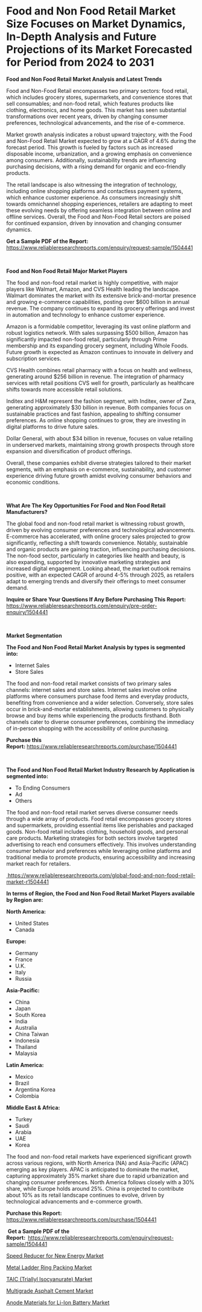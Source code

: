 <p><h1>Food and Non Food Retail Market Size Focuses on Market Dynamics, In-Depth Analysis and Future Projections of its Market Forecasted for Period from 2024 to 2031</h1></p><p><strong>Food and Non Food Retail Market Analysis and Latest Trends</strong></p>
<p><p>Food and Non-Food Retail encompasses two primary sectors: food retail, which includes grocery stores, supermarkets, and convenience stores that sell consumables; and non-food retail, which features products like clothing, electronics, and home goods. This market has seen substantial transformations over recent years, driven by changing consumer preferences, technological advancements, and the rise of e-commerce.</p><p>Market growth analysis indicates a robust upward trajectory, with the Food and Non-Food Retail Market expected to grow at a CAGR of 4.6% during the forecast period. This growth is fueled by factors such as increased disposable income, urbanization, and a growing emphasis on convenience among consumers. Additionally, sustainability trends are influencing purchasing decisions, with a rising demand for organic and eco-friendly products.</p><p>The retail landscape is also witnessing the integration of technology, including online shopping platforms and contactless payment systems, which enhance customer experience. As consumers increasingly shift towards omnichannel shopping experiences, retailers are adapting to meet these evolving needs by offering seamless integration between online and offline services. Overall, the Food and Non-Food Retail sectors are poised for continued expansion, driven by innovation and changing consumer dynamics.</p></p>
<p><strong>Get a Sample PDF of the Report:&nbsp;</strong> <a href="https://www.reliableresearchreports.com/enquiry/request-sample/1504441?utm_campaign=1595&utm_medium=2&utm_source=Github&utm_content=ia&utm_term=12102024&utm_id=food-and-non-food-retail">https://www.reliableresearchreports.com/enquiry/request-sample/1504441</a></p>
<p>&nbsp;</p>
<p><strong>Food and Non Food Retail Major Market Players</strong></p>
<p><p>The food and non-food retail market is highly competitive, with major players like Walmart, Amazon, and CVS Health leading the landscape. Walmart dominates the market with its extensive brick-and-mortar presence and growing e-commerce capabilities, posting over $600 billion in annual revenue. The company continues to expand its grocery offerings and invest in automation and technology to enhance customer experience.</p><p>Amazon is a formidable competitor, leveraging its vast online platform and robust logistics network. With sales surpassing $500 billion, Amazon has significantly impacted non-food retail, particularly through Prime membership and its expanding grocery segment, including Whole Foods. Future growth is expected as Amazon continues to innovate in delivery and subscription services.</p><p>CVS Health combines retail pharmacy with a focus on health and wellness, generating around $256 billion in revenue. The integration of pharmacy services with retail positions CVS well for growth, particularly as healthcare shifts towards more accessible retail solutions.</p><p>Inditex and H&M represent the fashion segment, with Inditex, owner of Zara, generating approximately $30 billion in revenue. Both companies focus on sustainable practices and fast fashion, appealing to shifting consumer preferences. As online shopping continues to grow, they are investing in digital platforms to drive future sales.</p><p>Dollar General, with about $34 billion in revenue, focuses on value retailing in underserved markets, maintaining strong growth prospects through store expansion and diversification of product offerings.</p><p>Overall, these companies exhibit diverse strategies tailored to their market segments, with an emphasis on e-commerce, sustainability, and customer experience driving future growth amidst evolving consumer behaviors and economic conditions.</p></p>
<p>&nbsp;</p>
<p><strong>What Are The Key Opportunities For Food and Non Food Retail Manufacturers?</strong></p>
<p><p>The global food and non-food retail market is witnessing robust growth, driven by evolving consumer preferences and technological advancements. E-commerce has accelerated, with online grocery sales projected to grow significantly, reflecting a shift towards convenience. Notably, sustainable and organic products are gaining traction, influencing purchasing decisions. The non-food sector, particularly in categories like health and beauty, is also expanding, supported by innovative marketing strategies and increased digital engagement. Looking ahead, the market outlook remains positive, with an expected CAGR of around 4-5% through 2025, as retailers adapt to emerging trends and diversify their offerings to meet consumer demand.</p></p>
<p><strong>Inquire or Share Your Questions If Any Before Purchasing This Report:</strong> <a href="https://www.reliableresearchreports.com/enquiry/pre-order-enquiry/1504441?utm_campaign=1595&utm_medium=2&utm_source=Github&utm_content=ia&utm_term=12102024&utm_id=food-and-non-food-retail">https://www.reliableresearchreports.com/enquiry/pre-order-enquiry/1504441</a></p>
<p>&nbsp;</p>
<p><strong>Market Segmentation</strong></p>
<p><strong>The Food and Non Food Retail Market Analysis by types is segmented into:</strong></p>
<p><ul><li>Internet Sales</li><li>Store Sales</li></ul></p>
<p><p>The food and non-food retail market consists of two primary sales channels: internet sales and store sales. Internet sales involve online platforms where consumers purchase food items and everyday products, benefiting from convenience and a wider selection. Conversely, store sales occur in brick-and-mortar establishments, allowing customers to physically browse and buy items while experiencing the products firsthand. Both channels cater to diverse consumer preferences, combining the immediacy of in-person shopping with the accessibility of online purchasing.</p></p>
<p><strong>Purchase this Report:&nbsp;</strong><a href="https://www.reliableresearchreports.com/purchase/1504441?utm_campaign=1595&utm_medium=2&utm_source=Github&utm_content=ia&utm_term=12102024&utm_id=food-and-non-food-retail">https://www.reliableresearchreports.com/purchase/1504441</a></p>
<p>&nbsp;</p>
<p><strong>The Food and Non Food Retail Market Industry Research by Application is segmented into:</strong></p>
<p><ul><li>To Ending Consumers</li><li>Ad</li><li>Others</li></ul></p>
<p><p>The food and non-food retail market serves diverse consumer needs through a wide array of products. Food retail encompasses grocery stores and supermarkets, providing essential items like perishables and packaged goods. Non-food retail includes clothing, household goods, and personal care products. Marketing strategies for both sectors involve targeted advertising to reach end consumers effectively. This involves understanding consumer behavior and preferences while leveraging online platforms and traditional media to promote products, ensuring accessibility and increasing market reach for retailers.</p></p>
<p><a href="https://www.reliableresearchreports.com/global-food-and-non-food-retail-market-r1504441?utm_campaign=1595&utm_medium=2&utm_source=Github&utm_content=ia&utm_term=12102024&utm_id=food-and-non-food-retail">&nbsp;https://www.reliableresearchreports.com/global-food-and-non-food-retail-market-r1504441</a></p>
<p><strong>In terms of Region, the Food and Non Food Retail Market Players available by Region are:</strong></p>
<p>
    <p> <strong> North America: </strong>
        <ul>
            <li>United States</li>
            <li>Canada</li>
        </ul>
        </p> 
    <p> <strong> Europe: </strong>
        <ul>
            <li>Germany</li>
            <li>France</li>
            <li>U.K.</li>
            <li>Italy</li>
            <li>Russia</li>
        </ul>
        </p> 
    <p> <strong> Asia-Pacific: </strong>
        <ul>
            <li>China</li>
            <li>Japan</li>
            <li>South Korea</li>
            <li>India</li>
            <li>Australia</li>
            <li>China Taiwan</li>
            <li>Indonesia</li>
            <li>Thailand</li>
            <li>Malaysia</li>
        </ul>
        </p> 
    <p> <strong> Latin America: </strong>
        <ul>
            <li>Mexico</li>
            <li>Brazil</li>
            <li>Argentina Korea</li>
            <li>Colombia</li>
        </ul>
        </p> 
    <p> <strong> Middle East & Africa: </strong>
        <ul>
            <li>Turkey</li>
            <li>Saudi</li>
            <li>Arabia</li>
            <li>UAE</li>
            <li>Korea</li>
        </ul>
    </p>
    </p>
<p><p>The food and non-food retail markets have experienced significant growth across various regions, with North America (NA) and Asia-Pacific (APAC) emerging as key players. APAC is anticipated to dominate the market, capturing approximately 35% market share due to rapid urbanization and changing consumer preferences. North America follows closely with a 30% share, while Europe holds around 25%. China is projected to contribute about 10% as its retail landscape continues to evolve, driven by technological advancements and e-commerce growth.</p></p>
<p><strong>Purchase this Report: </strong><a href="https://www.reliableresearchreports.com/purchase/1504441?utm_campaign=1595&utm_medium=2&utm_source=Github&utm_content=ia&utm_term=12102024&utm_id=food-and-non-food-retail">https://www.reliableresearchreports.com/purchase/1504441</a></p>
<p>&nbsp;<strong>Get a Sample PDF of the Report:&nbsp;&nbsp;</strong><a href="https://www.reliableresearchreports.com/enquiry/request-sample/1504441?utm_campaign=1595&utm_medium=2&utm_source=Github&utm_content=ia&utm_term=12102024&utm_id=food-and-non-food-retail">https://www.reliableresearchreports.com/enquiry/request-sample/1504441</a></p>
<p><strong></strong></p>
<p><p><a href="https://www.linkedin.com/pulse/evaluating-global-speed-reducer-new-energy-market-trends-growth-apfyf?utm_campaign=1595&utm_medium=2&utm_source=Github&utm_content=ia&utm_term=12102024&utm_id=food-and-non-food-retail">Speed Reducer for New Energy Market</a></p><p><a href="https://github.com/PeterParrish5/Market-Research-Report-List-6/blob/main/metal-ladder-ring-packing-market.md?utm_campaign=1595&utm_medium=2&utm_source=Github&utm_content=ia&utm_term=12102024&utm_id=food-and-non-food-retail">Metal Ladder Ring Packing Market</a></p><p><a href="https://www.linkedin.com/pulse/taic-triallyl-isocyanurate-market-overview-global-trends-zrorf?utm_campaign=1595&utm_medium=2&utm_source=Github&utm_content=ia&utm_term=12102024&utm_id=food-and-non-food-retail">TAIC (Triallyl Isocyanurate) Market</a></p><p><a href="https://github.com/halkoitweden3/Market-Research-Report-List-1/blob/main/multigrade-asphalt-cement-market.md?utm_campaign=1595&utm_medium=2&utm_source=Github&utm_content=ia&utm_term=12102024&utm_id=food-and-non-food-retail">Multigrade Asphalt Cement Market</a></p><p><a href="https://www.linkedin.com/pulse/top-trends-transforming-anode-materials-li-ion-battery-market-iznff?utm_campaign=1595&utm_medium=2&utm_source=Github&utm_content=ia&utm_term=12102024&utm_id=food-and-non-food-retail">Anode Materials for Li-Ion Battery Market</a></p></p>
